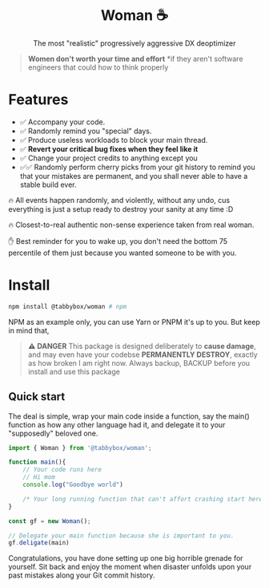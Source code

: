 <h1 align="center">
Woman ☕
</h1>

<p align="center">The most "realistic" progressively aggressive DX deoptimizer</p>

> **Women don't worth your time and effort** *if they aren't software engineers that could how to think properly

# Features

- ✅ Accompany your code.
- ✅ Randomly remind you "special" days.
- ✅ Produce useless workloads to block your main thread.
- ✅ **Revert your critical bug fixes when they feel like it**
- ✅ Change your project credits to anything except you
- ✅✅  Randomly perform cherry picks from your git history to remind you that your mistakes are permanent, and you shall never able to have a stable build ever.

🔥 All events happen randomly, and violently, without any undo, cus everything is just a setup ready to destroy your sanity at any time :D

🔥 Closest-to-real authentic non-sense experience taken from real woman.

✋ Best reminder for you to wake up, you don't need the bottom 75 percentile of them just because you wanted someone to be with you.


# Install

```bash
npm install @tabbybox/woman # npm
```
NPM as an example only, you can use Yarn or PNPM it's up to you. But keep in mind that, 

> **:warning: DANGER** 
> This package is designed deliberately to **cause damage**, and may even have your codebse **PERMANENTLY DESTROY**, exactly as how broken I am right now.
> Always backup, BACKUP before you install and use this package

## Quick start

The deal is simple, wrap your main code inside a function, say the main() function as how any other language had it, and delegate it to your "supposedly" beloved one.
```js
import { Woman } from '@tabbybox/woman';

function main(){
    // Your code runs here
    // Hi mom
    console.log("Goodbye world")

    /* Your long running function that can't affort crashing start here */
}

const gf = new Woman();

// Delegate your main function because she is important to you.
gf.deligate(main)

```

Congratulations, you have done setting up one big horrible grenade for yourself. Sit back and enjoy the moment when disaster unfolds upon your past mistakes along your Git commit history.
